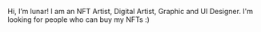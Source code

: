 Hi, I’m lunar! 
I am an NFT Artist, Digital Artist, Graphic and UI Designer. 
I'm looking for people who can buy my NFTs :) 
